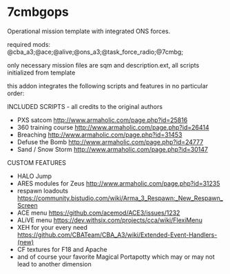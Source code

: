 # 7cmbgops
Operational mission template with integrated ONS forces.

required mods: @cba_a3;@ace;@alive;@ons_a3;@task_force_radio;@7cmbg;

only necessary mission files are sqm and description.ext, all scripts initialized from template

this addon integrates the following scripts and features in no particular order:

INCLUDED SCRIPTS - all credits to the original authors
- PXS satcom  http://www.armaholic.com/page.php?id=25816
- 360 training course  http://www.armaholic.com/page.php?id=26414
- Breaching  http://www.armaholic.com/page.php?id=31453
- Defuse the Bomb  http://www.armaholic.com/page.php?id=24777
- Sand / Snow Storm  http://www.armaholic.com/page.php?id=30147

CUSTOM FEATURES
- HALO Jump
- ARES modules for Zeus  http://www.armaholic.com/page.php?id=31235
- respawn loadouts  https://community.bistudio.com/wiki/Arma_3_Respawn:_New_Respawn_Screen
- ACE menu  https://github.com/acemod/ACE3/issues/1232
- ALiVE menu  https://dev.withsix.com/projects/cca/wiki/FlexiMenu
- XEH for your every need  https://github.com/CBATeam/CBA_A3/wiki/Extended-Event-Handlers-(new)
- CF textures for F18 and Apache
- and of course your favorite Magical Portapotty which may or may not lead to another dimension
